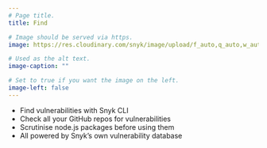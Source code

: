 ```yaml
---
# Page title.
title: Find

# Image should be served via https.
image: https://res.cloudinary.com/snyk/image/upload/f_auto,q_auto,w_auto/v1478605096/home/your-github-repos.png

# Used as the alt text.
image-caption: ""

# Set to true if you want the image on the left.
image-left: false
---
```


* Find vulnerabilities with Snyk CLI
* Check all your GitHub repos for vulnerabilities
* Scrutinise node.js packages before using them
* All powered by Snyk’s own vulnerability database
